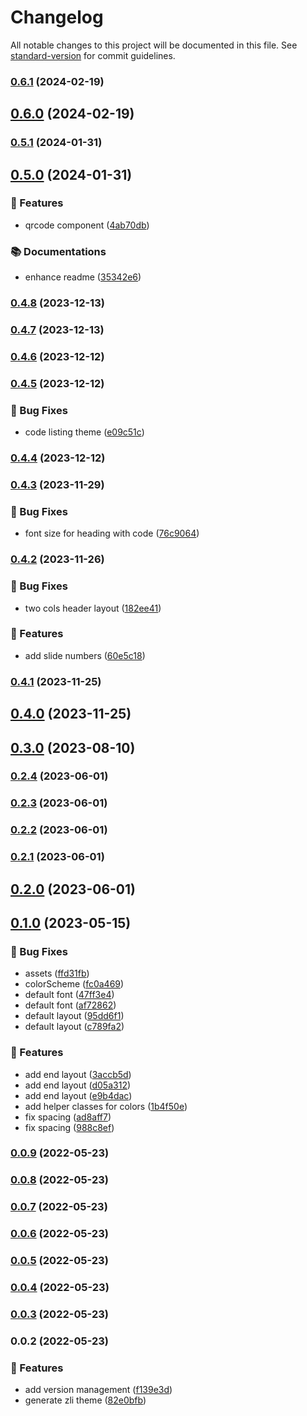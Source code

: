 # Changelog

All notable changes to this project will be documented in this file. See [standard-version](https://github.com/conventional-changelog/standard-version) for commit guidelines.

### [0.6.1](https://github.com/zlict/slidev-theme/compare/v0.6.0...v0.6.1) (2024-02-19)

## [0.6.0](https://github.com/zlict/slidev-theme/compare/v0.5.1...v0.6.0) (2024-02-19)

### [0.5.1](https://github.com/zlict/slidev-theme/compare/v0.5.0...v0.5.1) (2024-01-31)

## [0.5.0](https://github.com/zlict/slidev-theme/compare/v0.4.8...v0.5.0) (2024-01-31)


### 🚀 Features

* qrcode component ([4ab70db](https://github.com/zlict/slidev-theme/commit/4ab70db69efe8d52720507342b689b6463808e6d))


### 📚 Documentations

* enhance readme ([35342e6](https://github.com/zlict/slidev-theme/commit/35342e6f4d0636152ca393e34bb9736ae52f11cf))

### [0.4.8](https://github.com/zlict/slidev-theme/compare/v0.4.7...v0.4.8) (2023-12-13)

### [0.4.7](https://github.com/zlict/slidev-theme/compare/v0.4.6...v0.4.7) (2023-12-13)

### [0.4.6](https://github.com/zlict/slidev-theme/compare/v0.4.5...v0.4.6) (2023-12-12)

### [0.4.5](https://github.com/zlict/slidev-theme/compare/v0.4.4...v0.4.5) (2023-12-12)


### 🐛 Bug Fixes

* code listing theme ([e09c51c](https://github.com/zlict/slidev-theme/commit/e09c51cd405c6fea1d4da13999dc7df7241bdb89))

### [0.4.4](https://github.com/zlict/slidev-theme/compare/v0.4.3...v0.4.4) (2023-12-12)

### [0.4.3](https://github.com/zlict/slidev-theme/compare/v0.4.2...v0.4.3) (2023-11-29)


### 🐛 Bug Fixes

* font size for heading with code ([76c9064](https://github.com/zlict/slidev-theme/commit/76c906476160d25f59a83415b965886cc7030434))

### [0.4.2](https://github.com/zlict/slidev-theme/compare/v0.4.1...v0.4.2) (2023-11-26)


### 🐛 Bug Fixes

* two cols header layout ([182ee41](https://github.com/zlict/slidev-theme/commit/182ee419dc0a134d72c4d3ac301558d3c8b147b6))


### 🚀 Features

* add slide numbers ([60e5c18](https://github.com/zlict/slidev-theme/commit/60e5c185ef9ea6ddbb0e5f065f626110337dda2d))

### [0.4.1](https://github.com/zlict/slidev-theme/compare/v0.4.0...v0.4.1) (2023-11-25)

## [0.4.0](https://github.com/zlict/slidev-theme/compare/v0.3.0...v0.4.0) (2023-11-25)

## [0.3.0](https://github.com/zlict/slidev-theme/compare/v0.2.4...v0.3.0) (2023-08-10)

### [0.2.4](https://github.com/zlict/slidev-theme/compare/v0.2.3...v0.2.4) (2023-06-01)

### [0.2.3](https://github.com/zlict/slidev-theme/compare/v0.2.2...v0.2.3) (2023-06-01)

### [0.2.2](https://github.com/zlict/slidev-theme/compare/v0.2.1...v0.2.2) (2023-06-01)

### [0.2.1](https://github.com/zlict/slidev-theme/compare/v0.2.0...v0.2.1) (2023-06-01)

## [0.2.0](https://github.com/zlict/slidev-theme/compare/v0.1.0...v0.2.0) (2023-06-01)

## [0.1.0](https://github.com/zlict/slidev-theme/compare/v0.0.9...v0.1.0) (2023-05-15)


### 🐛 Bug Fixes

* assets ([ffd31fb](https://github.com/zlict/slidev-theme/commit/ffd31fb481eabea939c720a3bd2bceb1c9224844))
* colorScheme ([fc0a469](https://github.com/zlict/slidev-theme/commit/fc0a469f109f9da074e4eb263c20db5b8f677409))
* default font ([47ff3e4](https://github.com/zlict/slidev-theme/commit/47ff3e4e82d42e524ae00984d68e5e427917a850))
* default font ([af72862](https://github.com/zlict/slidev-theme/commit/af728621a5ce2bb48437c1b71f5ffe2562b12d96))
* default layout ([95dd6f1](https://github.com/zlict/slidev-theme/commit/95dd6f147a5f6afaa07fadf0c29abec9c6703083))
* default layout ([c789fa2](https://github.com/zlict/slidev-theme/commit/c789fa243d2702cdf8bf5ed5884528db3cdac1aa))


### 🚀 Features

* add end layout ([3accb5d](https://github.com/zlict/slidev-theme/commit/3accb5ddd028e4111a5fecc4b393ae953fb85b8c))
* add end layout ([d05a312](https://github.com/zlict/slidev-theme/commit/d05a31217f2897a03dbe2db72ff837844deb44c3))
* add end layout ([e9b4dac](https://github.com/zlict/slidev-theme/commit/e9b4dac78d98ad905ab216192e61ba23058979fe))
* add helper classes for colors ([1b4f50e](https://github.com/zlict/slidev-theme/commit/1b4f50ecaaad0b05a8dc8bef7dd24cb38432d7ae))
* fix spacing ([ad8aff7](https://github.com/zlict/slidev-theme/commit/ad8aff79de056fcb99377133bda7eed23a162ee9))
* fix spacing ([988c8ef](https://github.com/zlict/slidev-theme/commit/988c8efc7e738dbf675c29e46500cef222d30109))

### [0.0.9](https://github.com/zlict/slidev-theme/compare/v0.0.8...v0.0.9) (2022-05-23)

### [0.0.8](https://github.com/zlict/slidev-theme/compare/v0.0.7...v0.0.8) (2022-05-23)

### [0.0.7](https://github.com/zlict/slidev-theme/compare/v0.0.6...v0.0.7) (2022-05-23)

### [0.0.6](https://github.com/zlict/slidev-theme/compare/v0.0.5...v0.0.6) (2022-05-23)

### [0.0.5](https://github.com/zlict/slidev-theme/compare/v0.0.4...v0.0.5) (2022-05-23)

### [0.0.4](https://github.com/zlict/slidev-theme/compare/v0.0.3...v0.0.4) (2022-05-23)

### [0.0.3](https://github.com/zlict/slidev-theme/compare/v0.0.2...v0.0.3) (2022-05-23)

### 0.0.2 (2022-05-23)


### 🚀 Features

* add version management ([f139e3d](https://github.com/zlict/slidev-theme/commit/f139e3d35ca360f5afc18b2632cc40c6935cc603))
* generate zli theme ([82e0bfb](https://github.com/zlict/slidev-theme/commit/82e0bfb25507ec6d924da2d4ec9c4fa8f8d4934e))
